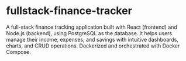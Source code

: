 # fullstack-finance-tracker
A full-stack finance tracking application built with React (frontend) and Node.js (backend), using PostgreSQL as the database. It helps users manage their income, expenses, and savings with intuitive dashboards, charts, and CRUD operations. Dockerized and orchestrated with Docker Compose.
